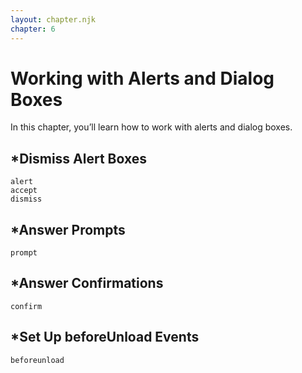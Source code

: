 ```yaml
---
layout: chapter.njk
chapter: 6
---
```


Working with Alerts and Dialog Boxes
====================================

In this chapter, you’ll learn how to work with alerts and dialog boxes.

\*Dismiss Alert Boxes
---------------------

    alert
    accept
    dismiss

\*Answer Prompts
----------------

    prompt

\*Answer Confirmations
----------------------

    confirm

\*Set Up beforeUnload Events
----------------------------

    beforeunload
